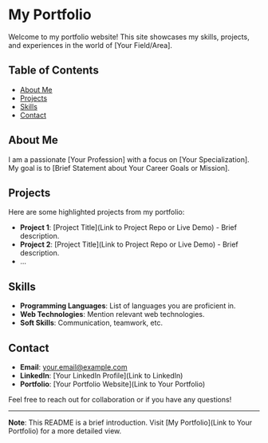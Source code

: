 # My Portfolio

Welcome to my portfolio website! This site showcases my skills, projects, and experiences in the world of [Your Field/Area].

## Table of Contents
- [About Me](#about-me)
- [Projects](#projects)
- [Skills](#skills)
- [Contact](#contact)

## About Me
I am a passionate [Your Profession] with a focus on [Your Specialization]. My goal is to [Brief Statement about Your Career Goals or Mission].

## Projects
Here are some highlighted projects from my portfolio:

- **Project 1**: [Project Title](Link to Project Repo or Live Demo) - Brief description.
- **Project 2**: [Project Title](Link to Project Repo or Live Demo) - Brief description.
- ...

## Skills
- **Programming Languages**: List of languages you are proficient in.
- **Web Technologies**: Mention relevant web technologies.
- **Soft Skills**: Communication, teamwork, etc.

## Contact
- **Email**: your.email@example.com
- **LinkedIn**: [Your LinkedIn Profile](Link to LinkedIn)
- **Portfolio**: [Your Portfolio Website](Link to Your Portfolio)

Feel free to reach out for collaboration or if you have any questions!

---
**Note**: This README is a brief introduction. Visit [My Portfolio](Link to Your Portfolio) for a more detailed view.
